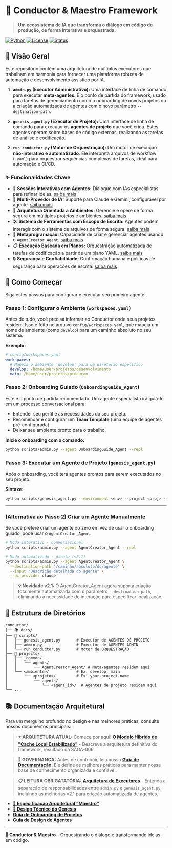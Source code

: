 # 🎼 Conductor & Maestro Framework

> **Um ecossistema de IA que transforma o diálogo em código de produção, de forma interativa e orquestrada.**

[![Python](https://img.shields.io/badge/Python-3.8+-blue.svg)](https://python.org)
[![License](https://img.shields.io/badge/License-MIT-green.svg)](LICENSE)
[![Status](https://img.shields.io/badge/Status-Production%20Ready-brightgreen.svg)]()

## 🚀 Visão Geral

Este repositório contém uma arquitetura de múltiplos executores que trabalham em harmonia para fornecer uma plataforma robusta de automação e desenvolvimento assistido por IA.

1.  **`admin.py` (Executor Administrativo):** Uma interface de linha de comando para executar **meta-agentes**. É o ponto de partida do framework, usado para tarefas de gerenciamento como o onboarding de novos projetos ou a criação automatizada de agentes com o novo parâmetro `--destination-path`.

2.  **`genesis_agent.py` (Executor de Projeto):** Uma interface de linha de comando para executar os **agentes de projeto** que você criou. Estes agentes operam sobre bases de código externas, realizando as tarefas de análise e codificação.

3.  **`run_conductor.py` (Motor de Orquestração):** Um motor de execução **não-interativo e automatizado**. Ele interpreta arquivos de workflow (`.yaml`) para orquestrar sequências complexas de tarefas, ideal para automação e CI/CD.

### ✨ Funcionalidades Chave

- 💬 **Sessões Interativas com Agentes:** Dialogue com IAs especialistas para refinar ideias. [saiba mais](docs/features/interactive-sessions.md)
- 🤖 **Multi-Provedor de IA:** Suporte para Claude e Gemini, configurável por agente. [saiba mais](docs/features/multi-provider-ai.md)
- 📂 **Arquitetura Orientada a Ambientes:** Gerencie e opere de forma segura em múltiplos projetos e ambientes. [saiba mais](docs/features/environment-oriented-architecture.md)
- 🛠️ **Sistema de Ferramentas com Escopo de Escrita:** Agentes podem interagir com o sistema de arquivos de forma segura. [saiba mais](docs/features/scoped-tool-system.md)
- 🧬 **Metaprogramação:** Capacidade de criar e gerenciar agentes usando o `AgentCreator_Agent`. [saiba mais](docs/features/metaprogramming.md)
- 📋 **Execução Baseada em Planos:** Orquestração automatizada de tarefas de codificação a partir de um plano YAML. [saiba mais](docs/features/plan-based-execution.md)
- 🔒 **Segurança e Confiabilidade:** Confirmação humana e políticas de segurança para operações de escrita. [saiba mais](docs/features/security-and-reliability.md)

## 🏁 Como Começar

Siga estes passos para configurar e executar seu primeiro agente.

### Passo 1: Configurar o Ambiente (`workspaces.yaml`)

Antes de tudo, você precisa informar ao Conductor onde seus projetos residem. Isso é feito no arquivo `config/workspaces.yaml`, que mapeia um nome de ambiente (como `develop`) para um caminho absoluto no seu sistema.

**Exemplo:**
```yaml
# config/workspaces.yaml
workspaces:
  # Mapeia o ambiente 'develop' para um diretório específico
  develop: /home/user/projetos/desenvolvimento
  main: /home/user/projetos/producao
```

### Passo 2: Onboarding Guiado (`OnboardingGuide_Agent`)

Este é o ponto de partida recomendado. Um agente especialista irá guiá-lo em um processo conversacional para:
- Entender seu perfil e as necessidades do seu projeto.
- Recomendar e configurar um **Team Template** (uma equipe de agentes pré-configurada).
- Deixar seu ambiente pronto para o trabalho.

**Inicie o onboarding com o comando:**
```bash
python scripts/admin.py --agent OnboardingGuide_Agent --repl
```

### Passo 3: Executar um Agente de Projeto (`genesis_agent.py`)

Após o onboarding, você terá agentes prontos para serem executados no seu projeto.

**Sintaxe:**
```bash
python scripts/genesis_agent.py --environment <env> --project <proj> --agent <agent_id> --repl
```

---

### (Alternativa ao Passo 2) Criar um Agente Manualmente

Se você prefere criar um agente do zero em vez de usar o onboarding guiado, pode usar o `AgentCreator_Agent`.

```bash
# Modo interativo - conversacional
python scripts/admin.py --agent AgentCreator_Agent --repl

# Modo automatizado - direto (v2.1)
python scripts/admin.py --agent AgentCreator_Agent \
  --destination-path "/caminho/absoluto/do/agente" \
  --input "Descrição detalhada do agente" \
  --ai-provider claude
```

> **💡 Novidade v2.1:** O AgentCreator_Agent agora suporta criação totalmente automatizada com o parâmetro `--destination-path`, eliminando a necessidade de interação para especificar localização.

## 📁 Estrutura de Diretórios

```
conductor/
├── 📚 docs/
├── 🚀 scripts/
│   ├── genesis_agent.py       # Executor de AGENTES DE PROJETO
│   ├── admin.py               # Executor de AGENTES ADMIN
│   └── run_conductor.py       # Motor de ORQUESTRAÇÃO
├── 🔧 projects/
│   ├── _common/
│   │   └── agents/
│   │       └── AgentCreator_Agent/ # Meta-agentes residem aqui
│   └── <ambiente>/            # Ex: develop, main
│       └── <projeto>/         # Ex: your-project-name
│           └── agents/
│               └── <agent_id>/  # Agentes de projeto residem aqui
└── ...
```

## 📚 Documentação Arquitetural

Para um mergulho profundo no design e nas melhores práticas, consulte nossos documentos principais:

> **⭐ ARQUITETURA ATUAL:** Comece por aqui! [**O Modelo Híbrido de "Cache Local Estabilizado"**](docs/architecture/HYBRID_AGENT_ARCHITECTURE.md) - Descreve a arquitetura definitiva do framework, resultado da SAGA-006.

> **📜 GOVERNANÇA:** Antes de contribuir, leia nosso [**Guia de Documentação**](docs/DOCUMENTATION_GUIDE.md). Ele define as melhores práticas para manter nossa base de conhecimento organizada e confiável.

> **📋 LEITURA OBRIGATATÓRIA:** [**Arquitetura de Executores**](docs/sagas/SAGA-003-A-Separacao-de-Executores/EXECUTOR_ARCHITECTURE.md) - Entenda a separação de responsabilidades entre `admin.py` e `genesis_agent.py`, incluindo as melhorias v2.1 para criação automatizada de agentes.

- **[📖 Especificação Arquitetural "Maestro"](docs/architecture/GEMINI_ARCH_SPEC.md)**
- **[🚀 Design Técnico do Genesis](docs/architecture/GENESIS_TECHNICAL_DESIGN.md)**
- **[Guia de Onboarding de Projetos](docs/guides/ONBOARDING_NEW_PROJECT.md)**
- **[Guia de Design de Agentes](docs/guides/AGENT_DESIGN_PATTERNS.md)**

---

**🎼 Conductor & Maestro** - Orquestrando o diálogo e transformando ideias em código.